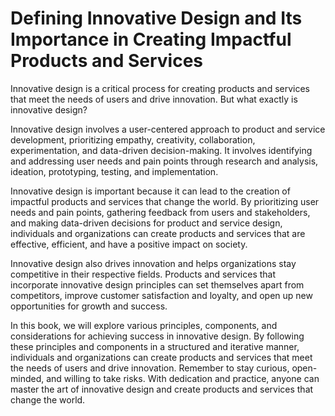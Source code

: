 Defining Innovative Design and Its Importance in Creating Impactful Products and Services
=======================================================================================================

Innovative design is a critical process for creating products and services that meet the needs of users and drive innovation. But what exactly is innovative design?

Innovative design involves a user-centered approach to product and service development, prioritizing empathy, creativity, collaboration, experimentation, and data-driven decision-making. It involves identifying and addressing user needs and pain points through research and analysis, ideation, prototyping, testing, and implementation.

Innovative design is important because it can lead to the creation of impactful products and services that change the world. By prioritizing user needs and pain points, gathering feedback from users and stakeholders, and making data-driven decisions for product and service design, individuals and organizations can create products and services that are effective, efficient, and have a positive impact on society.

Innovative design also drives innovation and helps organizations stay competitive in their respective fields. Products and services that incorporate innovative design principles can set themselves apart from competitors, improve customer satisfaction and loyalty, and open up new opportunities for growth and success.

In this book, we will explore various principles, components, and considerations for achieving success in innovative design. By following these principles and components in a structured and iterative manner, individuals and organizations can create products and services that meet the needs of users and drive innovation. Remember to stay curious, open-minded, and willing to take risks. With dedication and practice, anyone can master the art of innovative design and create products and services that change the world.
